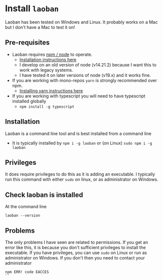 
# Install `laoban`

Laoban has been tested on Windows and Linux. It probably works on a Mac but I don't have a Mac to test it on!

## Pre-requisites

* Laoban requires [npm / node](https://docs.npmjs.com/downloading-and-installing-node-js-and-npm) to operate.
  * [Installation instructions here](https://docs.npmjs.com/downloading-and-installing-node-js-and-npm)
  * I develop on an old version of node (v14.21.2) because I want this to work with legacy systems. 
  * I have tested it on later versions of node (v19.x) and it works fine.
* If you are working with mono-repos `yarn` is strongly recommended over npm. 
  * [Installing yarn instructions here](https://classic.yarnpkg.com/lang/en/docs/install/#windows-stable)
* If you are working with typescript you will need to have typescript installed globally
  * `npm install -g typescript`

## Installation

Laoban is a command line tool and is best installed from a command line

* It is typically installed by `npm i -g laoban` or (on Linux) `sudo npm i -g laoban`

## Privileges
It does require privileges to do this as it is adding an executable. I typically
run this command with either `sudo` on linux, or as administrator on Windows.

## Check laoban is installed

At the command line
```shell
laoban --version
```

## Problems

The only problems I have seen are related to permissions. If you get an error like this, it is
because you don't sufficient privileges to install the executable. If you have privileges, you
can use `sudo` on Linux or run as administrator on Windows. If you don't then you need to contact
your administrator

```shell
npm ERR! code EACCES    
``
